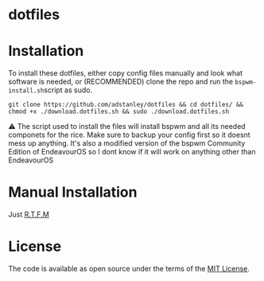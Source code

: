 # dotfiles

# Installation
To install these dotfiles, either copy config files manually and look what software is needed, or (RECOMMENDED) clone the repo and run the `bspwm-install.sh`script as sudo.

`git clone https://github.com/adstanley/dotfiles && cd dotfiles/ && chmod +x ./download.dotfiles.sh && sudo ./download.dotfiles.sh`

:warning: The script used to install the files will install bspwm and all its needed componets for the rice. Make sure to backup your config first so it doesnt mess up anything. It's also a modified version of the bspwm Community Edition of EndeavourOS so I dont know if it will work on anything other than EndeavourOS

# Manual Installation
Just [R.T.F.M](https://en.wikipedia.org/wiki/RTFM)

# License
The code is available as open source under the terms of the [MIT License](https://opensource.org/licenses/MIT).